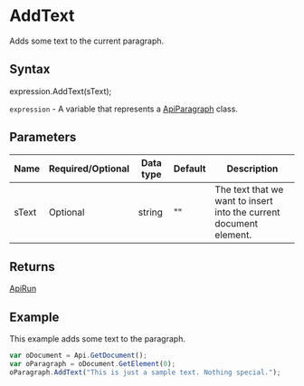# AddText

Adds some text to the current paragraph.

## Syntax

expression.AddText(sText);

`expression` - A variable that represents a [ApiParagraph](../ApiParagraph.md) class.

## Parameters

| **Name** | **Required/Optional** | **Data type** | **Default** | **Description** |
| ------------- | ------------- | ------------- | ------------- | ------------- |
| sText | Optional | string | "" | The text that we want to insert into the current document element. |

## Returns

[ApiRun](../../ApiRun/ApiRun.md)

## Example

This example adds some text to the paragraph.

```javascript
var oDocument = Api.GetDocument();
var oParagraph = oDocument.GetElement(0);
oParagraph.AddText("This is just a sample text. Nothing special.");
```
